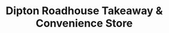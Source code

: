 ---
title: "Dipton Roadhouse Takeaway & Convenience Store"
url: /dipton/dipton-roadhouse-takeaway-and-convenience-store/
shop: convenience
---